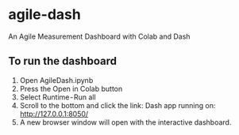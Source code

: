 # agile-dash
An Agile Measurement Dashboard with Colab and Dash

## To run the dashboard
1. Open AgileDash.ipynb  
2. Press the Open in Colab button  
3. Select Runtime - Run all  
4. Scroll to the bottom and click the link:
Dash app running on: http://127.0.0.1:8050/  
5. A new browser window will open with the interactive dashboard.  
